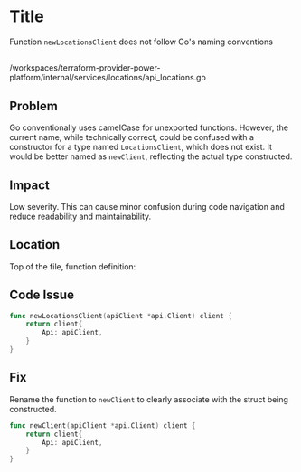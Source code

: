 # Title

Function `newLocationsClient` does not follow Go's naming conventions

##

/workspaces/terraform-provider-power-platform/internal/services/locations/api_locations.go

## Problem

Go conventionally uses camelCase for unexported functions. However, the current name, while technically correct, could be confused with a constructor for a type named `LocationsClient`, which does not exist. It would be better named as `newClient`, reflecting the actual type constructed.

## Impact

Low severity. This can cause minor confusion during code navigation and reduce readability and maintainability.

## Location

Top of the file, function definition:

## Code Issue

```go
func newLocationsClient(apiClient *api.Client) client {
	return client{
		Api: apiClient,
	}
}
```

## Fix

Rename the function to `newClient` to clearly associate with the struct being constructed.

```go
func newClient(apiClient *api.Client) client {
	return client{
		Api: apiClient,
	}
}
```
